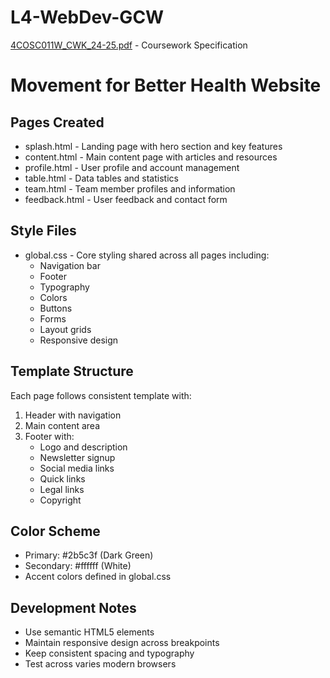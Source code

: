 # L4-WebDev-GCW
[4COSC011W_CWK_24-25.pdf](https://github.com/user-attachments/files/18627355/4COSC011W_CWK_24-25.pdf) - Coursework Specification 

# Movement for Better Health Website

## Pages Created
- splash.html - Landing page with hero section and key features
- content.html - Main content page with articles and resources 
- profile.html - User profile and account management
- table.html - Data tables and statistics
- team.html - Team member profiles and information
- feedback.html - User feedback and contact form

## Style Files
- global.css - Core styling shared across all pages including:
  - Navigation bar
  - Footer
  - Typography
  - Colors
  - Buttons
  - Forms
  - Layout grids
  - Responsive design

## Template Structure
Each page follows consistent template with:
1. Header with navigation
2. Main content area
3. Footer with:
   - Logo and description
   - Newsletter signup
   - Social media links 
   - Quick links
   - Legal links
   - Copyright

## Color Scheme
- Primary: #2b5c3f (Dark Green)
- Secondary: #ffffff (White)
- Accent colors defined in global.css

## Development Notes
- Use semantic HTML5 elements
- Maintain responsive design across breakpoints
- Keep consistent spacing and typography
- Test across varies modern browsers
